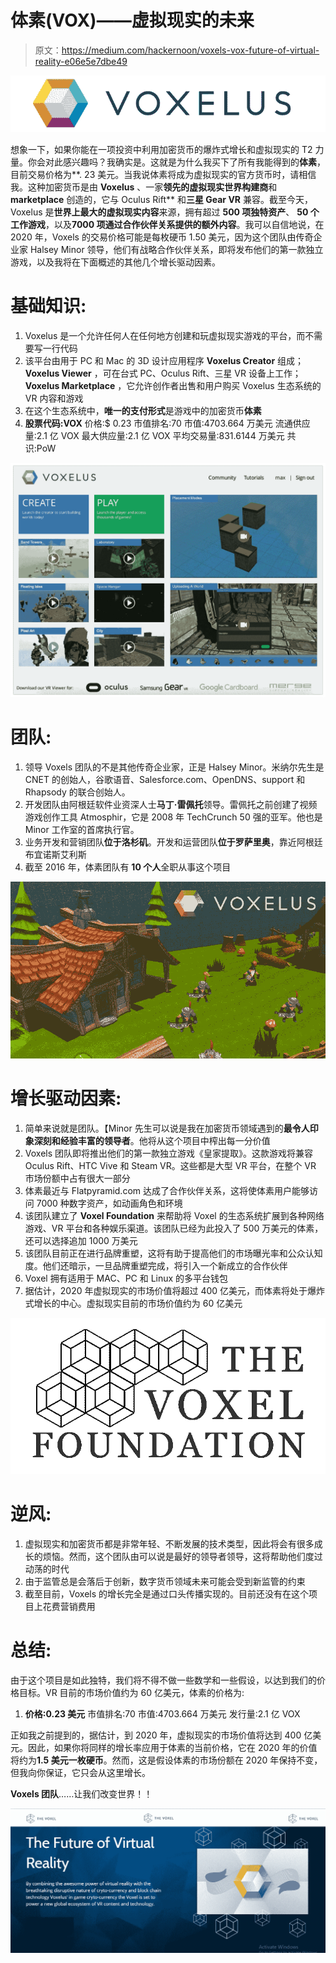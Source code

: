 # 体素(VOX)——虚拟现实的未来

> 原文：<https://medium.com/hackernoon/voxels-vox-future-of-virtual-reality-e06e5e7dbe49>

![](img/c24dae4e4d453aa84baf5a34851a104e.png)

想象一下，如果你能在一项投资中利用加密货币的爆炸式增长和虚拟现实的 T2 力量。你会对此感兴趣吗？我确实是。这就是为什么我买下了所有我能得到的**体素**，目前交易价格为**. 23 美元。当我说体素将成为虚拟现实的官方货币时，请相信我。这种加密货币是由 **Voxelus** 、一家**领先的虚拟现实世界构建商**和 **marketplace** 创造的，它与 Oculus Rift** 和**三星 Gear VR** 兼容。截至今天，Voxelus 是**世界上最大的虚拟现实内容**来源，拥有超过 **500 项独特资产**、 **50 个工作游戏**，以及**7000 项通过合作伙伴关系提供的额外内容**。我可以自信地说，在 2020 年，Voxels 的交易价格可能是每枚硬币 1.50 美元，因为这个团队由传奇企业家 Halsey Minor 领导，他们有战略合作伙伴关系，即将发布他们的第一款独立游戏，以及我将在下面概述的其他几个增长驱动因素。

# 基础知识:

1.  Voxelus 是一个允许任何人在任何地方创建和玩虚拟现实游戏的平台，而不需要写一行代码
2.  该平台由用于 PC 和 Mac 的 3D 设计应用程序 **Voxelus Creator** 组成； **Voxelus Viewer** ，可在台式 PC、Oculus Rift、三星 VR 设备上工作； **Voxelus Marketplace** ，它允许创作者出售和用户购买 Voxelus 生态系统的 VR 内容和游戏
3.  在这个生态系统中，**唯一的支付形式**是游戏中的加密货币**体素**
4.  **股票代码:VOX**
    价格:$ 0.23
    市值排名:70
    市值:4703.664 万美元
    流通供应量:2.1 亿 VOX
    最大供应量:2.1 亿 VOX
    平均交易量:831.6144 万美元
    共识:PoW

![](img/11459cf45a1943c902f65ec442af7f21.png)

# 团队:

1.  领导 Voxels 团队的不是其他传奇企业家，正是 Halsey Minor。米纳尔先生是 CNET 的创始人，谷歌语音、Salesforce.com、OpenDNS、support 和 Rhapsody 的联合创始人。
2.  开发团队由阿根廷软件业资深人士**马丁·雷佩托**领导。雷佩托之前创建了视频游戏创作工具 Atmosphir，它是 2008 年 TechCrunch 50 强的亚军。他也是 Minor 工作室的首席执行官。
3.  业务开发和营销团队**位于洛杉矶**。开发和运营团队**位于罗萨里奥**，靠近阿根廷布宜诺斯艾利斯
4.  截至 2016 年，体素团队有 **10 个人**全职从事这个项目

![](img/446132c0e1740a0a738c6b76a123cd34.png)

# 增长驱动因素:

1.  简单来说就是团队。【Minor 先生可以说是我在加密货币领域遇到的**最令人印象深刻和经验丰富的领导者**。他将从这个项目中榨出每一分价值
2.  Voxels 团队即将推出他们的第一款独立游戏《皇家提取》。这款游戏将兼容 Oculus Rift、HTC Vive 和 Steam VR。这些都是大型 VR 平台，在整个 VR 市场份额中占有很大一部分
3.  体素最近与 Flatpyramid.com 达成了合作伙伴关系，这将使体素用户能够访问 7000 种数字资产，如动画角色和环境
4.  该团队建立了 **Voxel Foundation** 来帮助将 Voxel 的生态系统扩展到各种网络游戏、VR 平台和各种娱乐渠道。该团队已经为此投入了 500 万美元的体素，还可以选择追加 1000 万美元
5.  该团队目前正在进行品牌重塑，这将有助于提高他们的市场曝光率和公众认知度。他们还暗示，一旦品牌重塑完成，将引入一个新成立的合作伙伴
6.  Voxel 拥有适用于 MAC、PC 和 Linux 的多平台钱包
7.  据估计，2020 年虚拟现实的市场价值将超过 400 亿美元，而体素将处于爆炸式增长的中心。虚拟现实目前的市场价值约为 60 亿美元

![](img/be4f010cbe0eaf01b6081cb9f539f768.png)

# 逆风:

1.  虚拟现实和加密货币都是非常年轻、不断发展的技术类型，因此将会有很多成长的烦恼。然而，这个团队由可以说是最好的领导者领导，这将帮助他们度过动荡的时代
2.  由于监管总是会落后于创新，数字货币领域未来可能会受到新监管的约束
3.  截至目前，Voxels 的增长完全是通过口头传播实现的。目前还没有在这个项目上花费营销费用

# 总结:

由于这个项目是如此独特，我们将不得不做一些数学和一些假设，以达到我们的价格目标。VR 目前的市场价值约为 60 亿美元，体素的价格为:

1.  **价格:0.23 美元**
    市值排名:70
    市值:4703.664 万美元
    发行量:2.1 亿 VOX

正如我之前提到的，据估计，到 2020 年，虚拟现实的市场价值将达到 400 亿美元。因此，如果你将同样的增长率应用于体素的当前价格，它在 2020 年的价值将约为**1.5 美元一枚硬币**。然而，这是假设体素的市场份额在 2020 年保持不变，但我向你保证，它只会从这里增长。

**Voxels 团队**……让我们改变世界！！

![](img/25655b7a184171ab4cff8253e5033478.png)